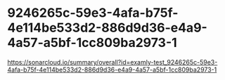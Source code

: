 # 9246265c-59e3-4afa-b75f-4e114be533d2-886d9d36-e4a9-4a57-a5bf-1cc809ba2973-1
https://sonarcloud.io/summary/overall?id=examly-test_9246265c-59e3-4afa-b75f-4e114be533d2-886d9d36-e4a9-4a57-a5bf-1cc809ba2973-1
